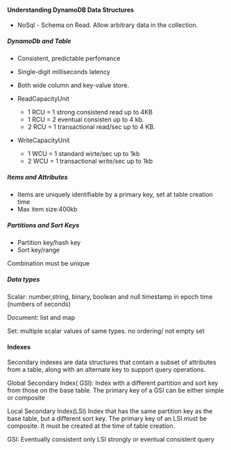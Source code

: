 #### Understanding DynamoDB Data Structures


- NoSql - Schema on Read.
Allow arbitrary data in the collection.

##### DynamoDb and Table

- Consistent, predictable perfomance
- Single-digit milliseconds latency
- Both wide column and key-value store.

- ReadCapacityUnit
 
  - 1 RCU =  1 strong consistend read up to 4KB
  - 1 RCU = 2 eventual consisten up to 4 kb.
  - 2 RCU = 1 transactional read/sec up to 4 KB.
  
- WriteCapacityUnit

    - 1 WCU = 1 standard wirte/sec up to 1kb
    - 2 WCU = 1 transactional write/sec up to 1kb


##### Items and Attributes

- Items are uniquely identifiable by a primary key, set at table creation time
- Max item size:400kb



##### Partitions and Sort Keys

- Partition key/hash key
- Sort key/range

Combination must be unique

##### Data types

Scalar: number,string, binary, boolean and null
timestamp in epoch time (numbers of seconds)

Document:
list and map

Set: multiple scalar values of same types.
no ordering/ not empty set

#### Indexes

Secondary indexes are data structures that contain a subset of attributes from
a table, along with an alternate key to support query operations.

Global Secondary Index( GSI): Index with a different
partition and sort key from those on the base table.
The primary key of a GSI can be either
simple or composite

Local Secondary Index(LSI) Index that has the
same partition key as the base table,
but a different sort key. The primary key
of an LSI must be composite. It must be created
at the time of table creation.

GSI: Eventually consistent only
LSI strongly or eventual consistent query

